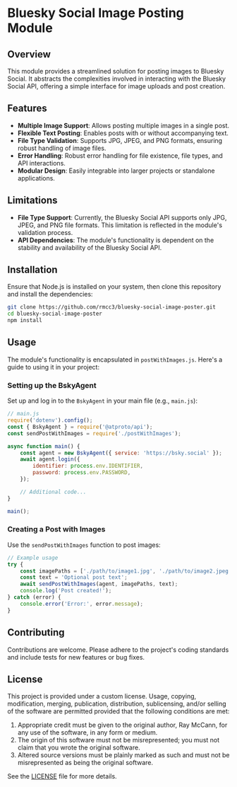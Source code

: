 # Bluesky Social Image Posting Module

## Overview
This module provides a streamlined solution for posting images to Bluesky Social. It abstracts the complexities involved in interacting with the Bluesky Social API, offering a simple interface for image uploads and post creation.

## Features
- **Multiple Image Support**: Allows posting multiple images in a single post.
- **Flexible Text Posting**: Enables posts with or without accompanying text.
- **File Type Validation**: Supports JPG, JPEG, and PNG formats, ensuring robust handling of image files.
- **Error Handling**: Robust error handling for file existence, file types, and API interactions.
- **Modular Design**: Easily integrable into larger projects or standalone applications.

## Limitations
- **File Type Support**: Currently, the Bluesky Social API supports only JPG, JPEG, and PNG file formats. This limitation is reflected in the module's validation process.
- **API Dependencies**: The module's functionality is dependent on the stability and availability of the Bluesky Social API.

## Installation
Ensure that Node.js is installed on your system, then clone this repository and install the dependencies:

```bash
git clone https://github.com/rmcc3/bluesky-social-image-poster.git
cd bluesky-social-image-poster
npm install
```

## Usage
The module's functionality is encapsulated in `postWithImages.js`. Here's a guide to using it in your project:

### Setting up the BskyAgent
Set up and log in to the `BskyAgent` in your main file (e.g., `main.js`):

```javascript
// main.js
require('dotenv').config();
const { BskyAgent } = require('@atproto/api');
const sendPostWithImages = require('./postWithImages');

async function main() {
    const agent = new BskyAgent({ service: 'https://bsky.social' });
    await agent.login({
        identifier: process.env.IDENTIFIER,
        password: process.env.PASSWORD,
    });

    // Additional code...
}

main();
```

### Creating a Post with Images
Use the `sendPostWithImages` function to post images:

```javascript
// Example usage
try {
    const imagePaths = ['./path/to/image1.jpg', './path/to/image2.jpeg'];
    const text = 'Optional post text';
    await sendPostWithImages(agent, imagePaths, text);
    console.log('Post created!');
} catch (error) {
    console.error('Error:', error.message);
}
```

## Contributing
Contributions are welcome. Please adhere to the project's coding standards and include tests for new features or bug fixes.

## License
This project is provided under a custom license. Usage, copying, modification, merging, publication, distribution, sublicensing, and/or selling of the software are permitted provided that the following conditions are met:

1. Appropriate credit must be given to the original author, Ray McCann, for any use of the software, in any form or medium.
2. The origin of this software must not be misrepresented; you must not claim that you wrote the original software.
3. Altered source versions must be plainly marked as such and must not be misrepresented as being the original software.

See the [LICENSE](LICENSE.md) file for more details.
